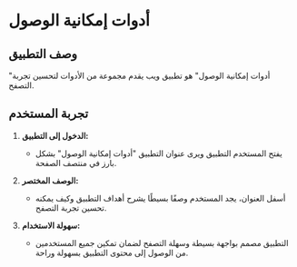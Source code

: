# أدوات إمكانية الوصول

## وصف التطبيق

"أدوات إمكانية الوصول" هو تطبيق ويب يقدم مجموعة من الأدوات لتحسين تجربة التصفح.

## تجربة المستخدم

1. **الدخول إلى التطبيق:**
   - يفتح المستخدم التطبيق ويرى عنوان التطبيق "أدوات إمكانية الوصول" بشكل بارز في منتصف الصفحة.

2. **الوصف المختصر:**
   - أسفل العنوان، يجد المستخدم وصفًا بسيطًا يشرح أهداف التطبيق وكيف يمكنه تحسين تجربة التصفح.

3. **سهولة الاستخدام:**
   - التطبيق مصمم بواجهة بسيطة وسهلة التصفح لضمان تمكين جميع المستخدمين من الوصول إلى محتوى التطبيق بسهولة وراحة.